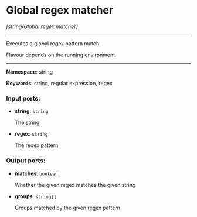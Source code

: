 # Global regex matcher

_[string/Global regex matcher]_

---

Executes a global regex pattern match.

Flavour depends on the running environment.

---

__Namespace__: string

__Keywords__: string, regular expression, regex

### Input ports:

* __string__: ` string `

    The string.


* __regex__: ` string `

    The regex pattern

### Output ports:

* __matches__: ` boolean `

    Whether the given regex matches the given string


* __groups__: ` string[] `

    Groups matched by the given regex pattern

